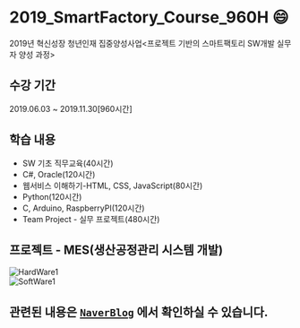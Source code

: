# 2019_SmartFactory_Course_960H :smile:  
2019년 혁신성장 청년인재 집중양성사업<프로젝트 기반의 스마트팩토리 SW개발 실무자 양성 과정>  

## 수강 기간
2019.06.03 ~ 2019.11.30[960시간]

## 학습 내용
* SW 기초 직무교육(40시간)  
* C#, Oracle(120시간)  
* 웹서비스 이해하기-HTML, CSS, JavaScript(80시간)  
* Python(120시간)  
* C, Arduino, RaspberryPI(120시간)
* Team Project - 실무 프로젝트(480시간)

## 프로젝트 - MES(생산공정관리 시스템 개발)
![HardWare1](https://user-images.githubusercontent.com/50076031/67630425-99dd2500-f8ca-11e9-91dd-a0353d877fcf.PNG)  
![SoftWare1](https://user-images.githubusercontent.com/50076031/67630426-9a75bb80-f8ca-11e9-8b00-e881b16a0c39.PNG)

##  관련된 내용은 [`NaverBlog`] 에서 확인하실 수 있습니다.  

[`NaverBlog`]: https://blog.naver.com/zzang9ha/221553547483
